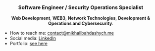 <h3 align="center">
  Software Engineer / Security Operations Specialist
</h3>

<p align="center">
  <strong>Web Development</strong>, <strong>WEB3</strong>, <strong>Network Technologies</strong>, <strong>Development & Operations and Cybersecurity</strong>.
</p>


- How to reach me: [contact@mikhailbahdashych.me](mailto:contact@mikhailbahdashych.me)
- Social media: [LinkedIn](https://www.linkedin.com/in/mikhail-bahdashych-a8561a209/)
- Portfolio: [see here](https://bl4drnnr.github.io/portfolio-page/)
